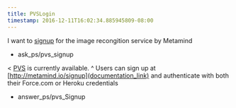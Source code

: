 ```yaml
---
title: PVSLogin
timestamp: 2016-12-11T16:02:34.885945809-08:00
---
```


I want to [signup](signup) for the image recongition service by Metamind
* ask_ps/pvs_signup

< [PVS](product) is currently available.
^ Users can sign up at [http://metamind.io/signup](documentation_link) and authenticate with both their Force.com or Heroku credentials
* answer_ps/pvs_Signup
